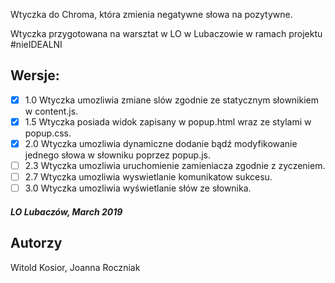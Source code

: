 Wtyczka do Chroma, która zmienia negatywne słowa na pozytywne.

Wtyczka przygotowana na warsztat w LO w Lubaczowie w ramach projektu #nieIDEALNI

## Wersje:
- [X] 1.0 Wtyczka umozliwia zmiane slów zgodnie ze statycznym słownikiem w content.js.
- [X] 1.5 Wtyczka posiada widok zapisany w popup.html wraz ze stylami w popup.css.
- [X] 2.0 Wtyczka umozliwia dynamiczne dodanie bądź modyfikowanie jednego słowa w słowniku poprzez popup.js.
- [ ] 2.3 Wtyczka umozliwia uruchomienie zamieniacza zgodnie z zyczeniem.
- [ ] 2.7 Wtyczka umozliwia wyswietlanie komunikatow sukcesu.
- [ ] 3.0 Wtyczka umozliwia wyświetlanie słów ze słownika.

##### LO Lubaczów, March 2019 

## Autorzy
Witold Kosior, Joanna Roczniak
